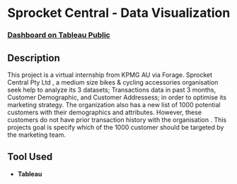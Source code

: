 <h1>Sprocket Central - Data Visualization </h1>

 ### [Dashboard on Tableau Public](https://public.tableau.com/app/profile/zahhar8012/viz/SprocketCentralBike/Dashboard13?publish=yes)

<h2>Description</h2>
This project is a virtual internship from KPMG AU via Forage. Sprocket Central Pty Ltd , a medium size bikes & cycling accessories organisation seek help to analyze its 3 datasets; Transactions data in past 3 months, Customer Demographic, and Customer Addressess; in order to optimise its marketing strategy. 
The organization also has a new list of 1000 potential customers with their demographics and attributes. However, these customers do not have prior transaction history with the organisation .
This projects goal is specify which of the 1000 customer should be targeted by the marketing team.



<h2>Tool Used</h2>

- <b>Tableau</b> 



<!--
 ```diff
- text in red
+ text in green
! text in orange
# text in gray
@@ text in purple (and bold)@@
```
--!>
